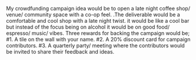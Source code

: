 My crowdfunding campaign idea would be to open a late night coffee shop/ venue/ community space with a co-op feel. .The deliverable would be a comfortable and cool shop with a late night twist. it would be like a cool bar but instead of the focus being on alcohol it would be on good food/ espresso/ music/ vibes. 
Three rewards for backing the campaign would be;
#1. A tile on the wall with your name. 
#2. A 20% discount card for campaign contributors.
#3. A quarterly party/ meeting where the contributors would be invited to share their feedback and ideas. 
